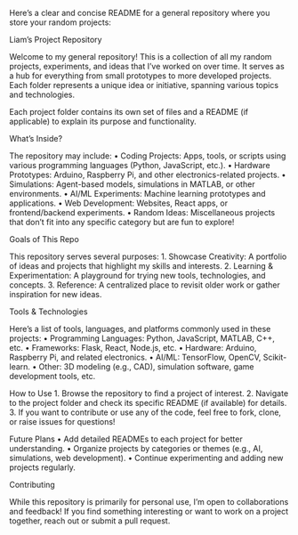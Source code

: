 Here’s a clear and concise README for a general repository where you store your random projects:

Liam’s Project Repository

Welcome to my general repository! This is a collection of all my random projects, experiments, and ideas that I’ve worked on over time. It serves as a hub for everything from small prototypes to more developed projects. Each folder represents a unique idea or initiative, spanning various topics and technologies.

Each project folder contains its own set of files and a README (if applicable) to explain its purpose and functionality.

What’s Inside?

The repository may include:
	•	Coding Projects: Apps, tools, or scripts using various programming languages (Python, JavaScript, etc.).
	•	Hardware Prototypes: Arduino, Raspberry Pi, and other electronics-related projects.
	•	Simulations: Agent-based models, simulations in MATLAB, or other environments.
	•	AI/ML Experiments: Machine learning prototypes and applications.
	•	Web Development: Websites, React apps, or frontend/backend experiments.
	•	Random Ideas: Miscellaneous projects that don’t fit into any specific category but are fun to explore!

Goals of This Repo

This repository serves several purposes:
	1.	Showcase Creativity: A portfolio of ideas and projects that highlight my skills and interests.
	2.	Learning & Experimentation: A playground for trying new tools, technologies, and concepts.
	3.	Reference: A centralized place to revisit older work or gather inspiration for new ideas.

Tools & Technologies

Here’s a list of tools, languages, and platforms commonly used in these projects:
	•	Programming Languages: Python, JavaScript, MATLAB, C++, etc.
	•	Frameworks: Flask, React, Node.js, etc.
	•	Hardware: Arduino, Raspberry Pi, and related electronics.
	•	AI/ML: TensorFlow, OpenCV, Scikit-learn.
	•	Other: 3D modeling (e.g., CAD), simulation software, game development tools, etc.

How to Use
	1.	Browse the repository to find a project of interest.
	2.	Navigate to the project folder and check its specific README (if available) for details.
	3.	If you want to contribute or use any of the code, feel free to fork, clone, or raise issues for questions!

Future Plans
	•	Add detailed READMEs to each project for better understanding.
	•	Organize projects by categories or themes (e.g., AI, simulations, web development).
	•	Continue experimenting and adding new projects regularly.

Contributing

While this repository is primarily for personal use, I’m open to collaborations and feedback! If you find something interesting or want to work on a project together, reach out or submit a pull request.
